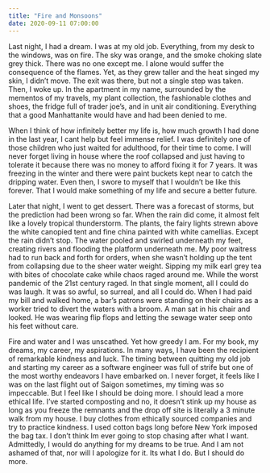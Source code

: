 ```yaml
---
title: "Fire and Monsoons"
date: 2020-09-11 07:00:00
---
```


Last night, I had a dream. I was at my old job. Everything, from my desk to the windows, was on fire. The sky was orange, and the smoke choking slate grey thick. There was no one except me. I alone would suffer the consequence of the flames. Yet, as they grew taller and the heat singed my skin, I didn’t move. The exit was there, but not a single step was taken. Then, I woke up. In the apartment in my name, surrounded by the mementos of my travels, my plant collection, the fashionable clothes and shoes, the fridge full of trader joe’s, and in unit air conditioning. Everything that a good Manhattanite would have and had been denied to me.

When I think of how infinitely better my life is, how much growth I had done in the last year, I cant help but feel immense relief. I was definitely one of those children who just waited for adulthood, for their time to come. I will never forget living in house where the roof collapsed and just having to tolerate it because there was no money to afford fixing it for 7 years. It was freezing in the winter and there were paint buckets kept near to catch the dripping water. Even then, I swore to myself that I wouldn’t be like this forever. That I would make something of my life and secure a better future.

Later that night, I went to get dessert. There was a forecast of storms, but the prediction had been wrong so far. When the rain did come, it almost felt like a lovely tropical thunderstorm. The plants, the fairy lights strewn above the white canopied tent and fine china painted with white camellias. Except the rain didn’t stop.   The water pooled and swirled underneath my feet, creating rivers and flooding the platform underneath me. My poor waitress had to run back and forth for orders, when she wasn’t holding up the tent from collapsing due to the sheer water weight. Sipping my milk earl grey tea with bites of chocolate cake while chaos raged around me. While the worst pandemic of the 21st century raged. In that single moment, all I could do was laugh. It was so awful, so surreal, and all I could do. When I had paid my bill and walked home, a bar’s patrons were standing on their chairs as a worker tried to divert the waters with a broom. A man sat in his chair and looked. He was wearing flip flops and letting the sewage water seep onto his feet without care.

Fire and water and I was unscathed. Yet how greedy I am. For my book, my dreams, my career, my aspirations. In many ways, I have been the recipient of remarkable kindness and luck. The timing between quitting my old job and starting my career as a software engineer was full of strife but one of the most worthy endeavors I have embarked on. I never forget, it feels like I was on the last flight out of Saigon sometimes, my timing was so impeccable. But I feel like I should be doing more. I should lead a more ethical life. I’ve started composting and no, it doesn’t stink up my house as long as you freeze the remnants and the drop off site is literally a 3 minute walk from my house. I buy clothes from ethically sourced companies and try to practice kindness. I used cotton bags long before New York imposed the bag tax. I don’t think Im ever going to stop chasing after what I want. Admittedly, I would do anything for my dreams to be true. And I am not ashamed of that, nor will I apologize for it. Its what I do. But I should do more.
